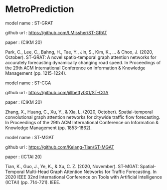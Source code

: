 # MetroPrediction


model name : ST-GRAT 

github url :  https://github.com/LMissher/ST-GRAT

paper : (CIKM 20)

Park, C., Lee, C., Bahng, H., Tae, Y., Jin, S., Kim, K., ... & Choo, J. (2020, October). ST-GRAT: A novel spatio-temporal graph attention networks for accurately forecasting dynamically changing road speed. In Proceedings of the 29th ACM International Conference on Information & Knowledge Management (pp. 1215-1224).

model name : ST-CGA

github url : https://github.com/jillbetty001/ST-CGA

paper : (CIKM 20)

Zhang, X., Huang, C., Xu, Y., & Xia, L. (2020, October). Spatial-temporal convolutional graph attention networks for citywide traffic flow forecasting. In Proceedings of the 29th ACM International Conference on Information & Knowledge Management (pp. 1853-1862).


model name : ST-MGAT

github url : https://github.com/Kelang-Tian/ST-MGAT

paper : (ICTAI 20)

Tian, K., Guo, J., Ye, K., & Xu, C. Z. (2020, November). ST-MGAT: Spatial-Temporal Multi-Head Graph Attention Networks for Traffic Forecasting. In 2020 IEEE 32nd International Conference on Tools with Artificial Intelligence (ICTAI) (pp. 714-721). IEEE.
